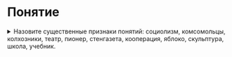 # Понятие

<details>
  <summary>Назовите существенные признаки понятий: социолизм, комсомольцы, колхозники, театр, пионер, стенгазета, кооперация, яблоко, скульптура, школа, учебник.</summary>

  **Социализм** - политическая, социальная и экономическая философия, направленная на реализацию социального равенства и социальной справедливости, достижение которых предполагается в том числе через общественную собственность на средства производства / **философия**.

  **Комсомольцы** - всесоюзный лененский союз молодёжи созданный 29 октября 1919 г. / **союз молодёжи**.

  **Театр** - зрелищный вид искусства, представляющий собой синтез различных искусств: литературы, музыки, хореографии, вокала, изобразительного искусства и других - и обладающий собственной спецификой: отражение действительности, конфликтов, характеров, а также их трактовка и оценка, утверждение тех или иных идей здесь происходит посредством драматического действия, главным носителем которого является актёр / **вид искусства**.

  **Пионер** - участник пионерского движения - детских коммунистических организаций в СССР и в других социалистических странах, созданных по образцу скаутского движения / **участник пионерского движения**.

  **Стенгазета** - вид изобразительного искуства / **вид искуства**.

</details>
